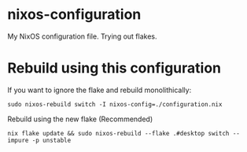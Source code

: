 # nixos-configuration

My NixOS configuration file. Trying out flakes. 

# Rebuild using this configuration

If you want to ignore the flake and rebuild monolithically: 

```
sudo nixos-rebuild switch -I nixos-config=./configuration.nix
```

Rebuild using the new flake (Recommended)

```
nix flake update && sudo nixos-rebuild --flake .#desktop switch --impure -p unstable
```
